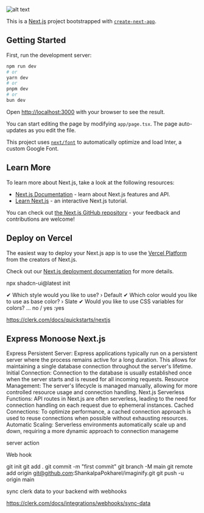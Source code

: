 ![alt text](<Screenshot 2024-07-23 at 10.51.43 PM.png>)


This is a [Next.js](https://nextjs.org/) project bootstrapped with [`create-next-app`](https://github.com/vercel/next.js/tree/canary/packages/create-next-app).

## Getting Started

First, run the development server:

```bash
npm run dev
# or
yarn dev
# or
pnpm dev
# or
bun dev
```

Open [http://localhost:3000](http://localhost:3000) with your browser to see the result.

You can start editing the page by modifying `app/page.tsx`. The page auto-updates as you edit the file.

This project uses [`next/font`](https://nextjs.org/docs/basic-features/font-optimization) to automatically optimize and load Inter, a custom Google Font.

## Learn More

To learn more about Next.js, take a look at the following resources:

- [Next.js Documentation](https://nextjs.org/docs) - learn about Next.js features and API.
- [Learn Next.js](https://nextjs.org/learn) - an interactive Next.js tutorial.

You can check out [the Next.js GitHub repository](https://github.com/vercel/next.js/) - your feedback and contributions are welcome!

## Deploy on Vercel

The easiest way to deploy your Next.js app is to use the [Vercel Platform](https://vercel.com/new?utm_medium=default-template&filter=next.js&utm_source=create-next-app&utm_campaign=create-next-app-readme) from the creators of Next.js.

Check out our [Next.js deployment documentation](https://nextjs.org/docs/deployment) for more details.



npx shadcn-ui@latest init


✔ Which style would you like to use? › Default
✔ Which color would you like to use as base color? › Slate
✔ Would you like to use CSS variables for colors? … no / yes :yes

https://clerk.com/docs/quickstarts/nextjs

## Express Monoose Next.js

Express
Persistent Server: Express applications typically run on a persistent server where the process remains active for a long duration. This allows for maintaining a single database connection throughout the server's lifetime.
Initial Connection: Connection to the database is usually established once when the server starts and is reused for all incoming requests.
Resource Management: The server's lifecycle is managed manually, allowing for more controlled resource usage and connection handling.
Next.js
Serverless Functions: API routes in Next.js are often serverless, leading to the need for connection handling on each request due to ephemeral instances.
Cached Connections: To optimize performance, a cached connection approach is used to reuse connections when possible without exhausting resources.
Automatic Scaling: Serverless environments automatically scale up and down, requiring a more dynamic approach to connection manageme


server action

Web hook 











git init
git add .
git commit -m "first commit"
git branch -M main
git remote add origin git@github.com:ShankalpaPokharel/imaginify.git
git push -u origin main



sync clerk data to your backend with webhooks

https://clerk.com/docs/integrations/webhooks/sync-data


